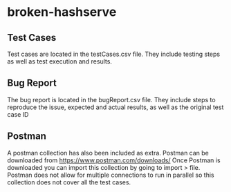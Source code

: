 # broken-hashserve

## Test Cases

Test cases are located in the testCases.csv file. 
They include testing steps as well as test execution and results. 

## Bug Report

The bug report is located in the bugReport.csv file.
They include steps to reproduce the issue, expected and actual results, as well as the original test case ID

## Postman

A postman collection has also been included as extra.
Postman can be downloaded from https://www.postman.com/downloads/
Once Postman is downloaded you can import this collection by going to import > file.
Postman does not allow for multiple connections to run in parallel so this collection does not cover all the test cases. 
